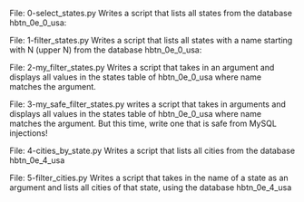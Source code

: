File: 0-select_states.py Writes a script that lists all states from the database hbtn_0e_0_usa:

File: 1-filter_states.py Writes a script that lists all states with a name starting with N (upper N) from the database hbtn_0e_0_usa:

File: 2-my_filter_states.py Writes a script that takes in an argument and displays all values in the states table of hbtn_0e_0_usa where name matches the argument.

File: 3-my_safe_filter_states.py writes a script that takes in arguments and displays all values in the states table of hbtn_0e_0_usa where name matches the argument. But this time, write one that is safe from MySQL injections!

File: 4-cities_by_state.py Writes a script that lists all cities from the database hbtn_0e_4_usa

File: 5-filter_cities.py Writes a script that takes in the name of a state as an argument and lists all cities of that state, using the database hbtn_0e_4_usa